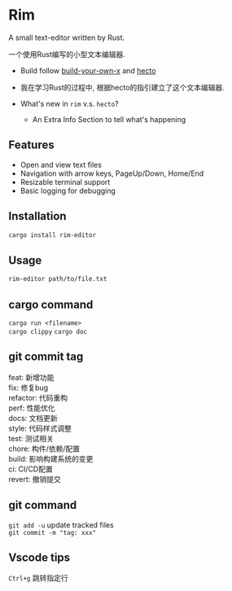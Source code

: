 <!--
 * @Author: iming 2576226012@qq.com
 * @Date: 2025-05-03 22:36:30
 * @LastEditors: iming 2576226012@qq.com
 * @LastEditTime: 2025-06-22 13:56:20
 * @FilePath: \rim\README.md
 * @Description: 这是默认设置,请设置`customMade`, 打开koroFileHeader查看配置 进行设置: https://github.com/OBKoro1/koro1FileHeader/wiki/%E9%85%8D%E7%BD%AE
-->
# Rim

A small text-editor written by Rust.

一个使用Rust编写的小型文本编辑器.

- Build follow [build-your-own-x](https://github.com/codecrafters-io/build-your-own-x) and [hecto](https://philippflenker.com/hecto/)

- 我在学习Rust的过程中, 根据hecto的指引建立了这个文本编辑器.

- What's new in `rim` v.s. `hecto`?
  - An Extra Info Section to tell what's happening

## Features

- Open and view text files
- Navigation with arrow keys, PageUp/Down, Home/End
- Resizable terminal support
- Basic logging for debugging

## Installation

```bash
cargo install rim-editor
```

## Usage

```bash
rim-editor path/to/file.txt
```

## cargo command

`cargo run <filename>`  
`cargo clippy`
`cargo doc`  
  
## git commit tag

feat: 新增功能  
fix: 修复bug  
refactor: 代码重构  
perf: 性能优化  
docs: 文档更新  
style: 代码样式调整  
test: 测试相关  
chore: 构件/依赖/配置  
build: 影响构建系统的变更  
ci: CI/CD配置  
revert: 撤销提交  

## git command

`git add -u` update tracked files  
`git commit -m "tag: xxx"`

## Vscode tips

`Ctrl+g` 跳转指定行
